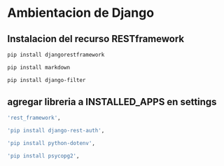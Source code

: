 # Ambientacion de Django
## Instalacion del recurso RESTframework
```bash
pip install djangorestframework
```

```bash
pip install markdown
```

```bash
pip install django-filter
```

## agregar libreria a INSTALLED_APPS en settings
```bash
'rest_framework',
```

```bash
'pip install django-rest-auth',
```

```bash
'pip install python-dotenv',
```

```bash
'pip install psycopg2',
```




 
